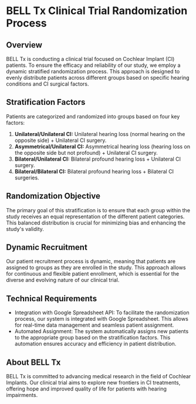 # BELL Tx Clinical Trial Randomization Process

## Overview
BELL Tx is conducting a clinical trial focused on Cochlear Implant (CI) patients. To ensure the efficacy and reliability of our study, we employ a dynamic stratified randomization process. This approach is designed to evenly distribute patients across different groups based on specific hearing conditions and CI surgical factors.

## Stratification Factors
Patients are categorized and randomized into groups based on four key factors:
1. **Unilateral/Unilateral CI:** Unilateral hearing loss (normal hearing on the opposite side) + Unilateral CI surgery.
2. **Asymmetrical/Unilateral CI:** Asymmetrical hearing loss (hearing loss on the opposite side but not profound) + Unilateral CI surgery.
3. **Bilateral/Unilateral CI:** Bilateral profound hearing loss + Unilateral CI surgery.
4. **Bilateral/Bilateral CI:** Bilateral profound hearing loss + Bilateral CI surgeries.

## Randomization Objective
The primary goal of this stratification is to ensure that each group within the study receives an equal representation of the different patient categories. This balanced distribution is crucial for minimizing bias and enhancing the study's validity.

## Dynamic Recruitment
Our patient recruitment process is dynamic, meaning that patients are assigned to groups as they are enrolled in the study. This approach allows for continuous and flexible patient enrollment, which is essential for the diverse and evolving nature of our clinical trial.

## Technical Requirements
- Integration with Google Spreadsheet API: To facilitate the randomization process, our system is integrated with Google Spreadsheet. This allows for real-time data management and seamless patient assignment.
- Automated Assignment: The system automatically assigns new patients to the appropriate group based on the stratification factors. This automation ensures accuracy and efficiency in patient distribution.

## About BELL Tx
BELL Tx is committed to advancing medical research in the field of Cochlear Implants. Our clinical trial aims to explore new frontiers in CI treatments, offering hope and improved quality of life for patients with hearing impairments.

